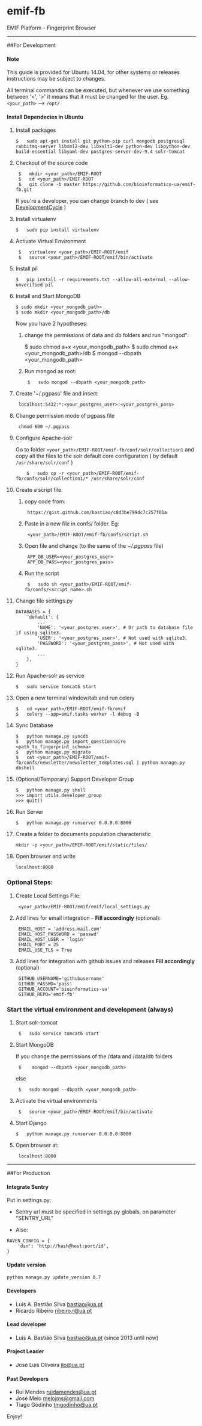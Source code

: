 emif-fb
=======

EMIF Platform - Fingerprint Browser 


----------
##For Development

#### Note
This guide is provided for Ubuntu 14.04, for other systems or releases instructions may be subject to changes.

All terminal commands can be executed, but whenever we use something between '<', '>' it means that it must be changed for the user. Eg. `<your_path>` --> `/opt/` 

#### Install Dependecies in Ubuntu


1.  Install packages

        $ 	sudo apt-get install git python-pip curl mongodb postgresql rabbitmq-server libxml2-dev libxslt1-dev python-dev libpython-dev build-essential libyaml-dev postgres-server-dev-9.4 solr-tomcat

2. Checkout of the source code

		$ 	mkdir <your_path>/EMIF-ROOT
		$ 	cd <your_path>/EMIF-ROOT
        $ 	git clone -b master https://github.com/bioinformatics-ua/emif-fb.git

	If you're a developer, you can change branch to dev ( see  [DevelopmentCycle](https://github.com/bioinformatics-ua/emif-fb/wiki/DevelopmentCycle "Development Cycle") )
3.  Install virtualenv

        $ 	sudo pip install virtualenv

4. Activate Virtual Environment

		$	virtualenv <your_path>/EMIF-ROOT/emif
		$ 	source <your_path>/EMIF-ROOT/emif/bin/activate

5.  Install pil

        $	pip install -r requirements.txt --allow-all-external --allow-unverified pil
		
6.  Install and Start MongoDB

        $ sudo mkdir <your_mongodb_path>
        $ sudo mkdir <your_mongodb_path>/db

	Now you have 2 hypotheses:

	1.   change the permissions of data and db folders and run "mongod":

			$ 	sudo chmod a+x <your_mongodb_path>
			$ 	sudo chmod a+x <your_mongodb_path>/db
			$	mongod --dbpath <your_mongodb_path>

	2. Run mongod as root:
		
			$	sudo mongod --dbpath <your_mongodb_path>

7. Create '~/.pgpass' file and insert:

        localhost:5432:*:<your_postgres_user>:<your_postgres_pass>

8. Change permission mode of pgpass file
    
        chmod 600 ~/.pgpass   

9.  Configure Apache-solr
	
	Go to folder `<your_path>/EMIF-ROOT/emif-fb/conf/solr/collection1` and copy all the files to the solr default core configuration ( by default `/usr/share/solr/conf` )

			$	sudo cp -r <your_path>/EMIF-ROOT/emif-fb/confs/solr/collection1/* /usr/share/solr/conf

10. Create a script file:

	1. copy code from: 
		
			https://gist.github.com/bastiao/c8d3be799dc7c257f01a

	2. Paste in a new file in confs/ folder. Eg: 
	
			<your_path>/EMIF-ROOT/emif-fb/confs/script.sh

	3. Open file and change (to the same of the *~/.pgpass* file)

			APP_DB_USER=<your_postgres_user>
			APP_DB_PASS=<your_postgres_pass>
	
	4. Run the script
	
			$	sudo sh <your_path>/EMIF-ROOT/emif-fb/confs/<script_name>.sh

11. Change file settings.py

		DATABASES = {
    		'default': {
				...
                'NAME': '<your_postgres_user>', # Or path to database file if using sqlite3.
        		'USER': '<your_postgres_user>', # Not used with sqlite3.
        		'PASSWORD': '<your_postgres_pass>', # Not used with sqlite3.
	       		...
    		},
		}
 
12. Run Apache-solr as service

		$	sudo service tomcat6 start

13. Open a new terminal window/tab and run celery

		$	cd <your_path>/EMIF-ROOT/emif-fb/emif
		$	celery --app=emif.tasks worker -l debug -B



14. Sync Database

        $	python manage.py syncdb
		$	python manage.py import_questionnaire <path_to_fingerprint_schema>
        $	python manage.py migrate
		$	cat <your_path>/EMIF-ROOT/emif-fb/confs/newsletter/newsletter_templates.sql | python manage.py dbshell

15. (Optional/Temporary) Support Developer Group

		$	python manage.py shell
		>>> import utils.developer_group 
		>>> quit()

16. Run Server

        $	python manage.py runserver 0.0.0.0:8000

17. Create a folder to documents population characteristic

        mkdir -p <your_path>/EMIF-ROOT/emif/static/files/

18. Open browser and write

        localhost:8000

### Optional Steps:
1. Create Local Settings File: 
	
		<your_path>/EMIF-ROOT/emif/emif/local_settings.py

2. Add lines for email integration - **Fill accordingly** (optional):

		EMAIL_HOST = 'address.mail.com'
    	EMAIL_HOST_PASSWORD = 'passwd'
    	EMAIL_HOST_USER = 'login'
    	EMAIL_PORT = 25
    	EMAIL_USE_TLS = True


3. Add lines for integration with github issues and releases **Fill accordingly** (optional)

	    GITHUB_USERNAME='githubusername'
    	GITHUB_PASSWD='pass'
    	GITHUB_ACCOUNT='bioinformatics-ua'
    	GITHUB_REPO='emif-fb'


### Start the virtual environment and development (always)
1. Start solr-tomcat

		$	sudo service tomcat6 start

2. Start MongoDB

	If you change the permissions of the /data and /data/db folders

		$	 mongod --dbpath <your_mongodb_path>

	else

   		$	sudo mongod --dbpath <your_mongodb_path>

3. Activate the virtual environments

   		$	source <your_path>/EMIF-ROOT/emif/bin/activate

4.	Start Django

        $	python manage.py runserver 0.0.0.0:8000

5. Open browser at:

		localhost:8000


----------
##For Production
#### Integrate Sentry

Put in settings.py:

* Sentry url must be specified in settings.py globals, on parameter "SENTRY_URL"

* Also:

```
RAVEN_CONFIG = {
    'dsn': 'http://hash@host:port/id',
}
```


#### Update version

```
python manage.py update_version 0.7
```


#### Developers

 * Luís A. Bastião Silva <bastiao@ua.pt>
 * Ricardo Ribeiro <ribeiro.r@ua.pt> 


#### Lead developer

* Luís A. Bastião Silva <bastiao@ua.pt> (since 2013 until now)

#### Project Leader

 * José Luis Oliveira <jlo@ua.pt>


#### Past Developers

 * Rui Mendes <ruidamendes@ua.pt>
 * José Melo <melojms@gmail.com>
 * Tiago Godinho <tmgodinho@ua.pt>


 Enjoy!
